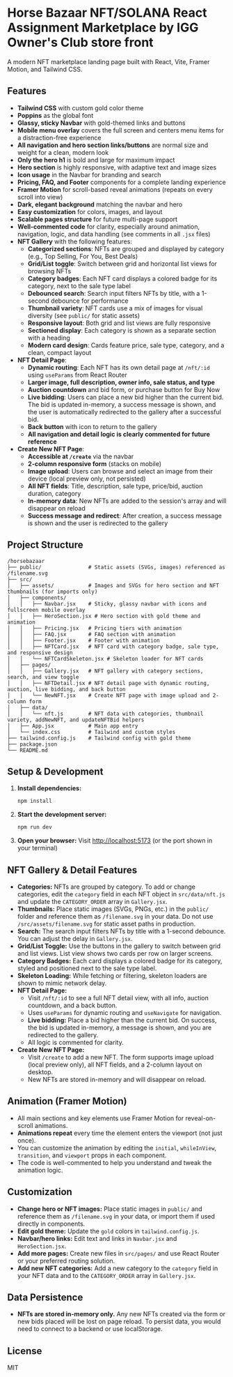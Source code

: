 # Horse Bazaar NFT/SOLANA React Assignment Marketplace by IGG Owner's Club store front

A modern NFT marketplace landing page built with React, Vite, Framer Motion, and Tailwind CSS.

## Features

- **Tailwind CSS** with custom gold color theme
- **Poppins** as the global font
- **Glassy, sticky Navbar** with gold-themed links and buttons
- **Mobile menu overlay** covers the full screen and centers menu items for a distraction-free experience
- **All navigation and hero section links/buttons** are normal size and weight for a clean, modern look
- **Only the hero h1** is bold and large for maximum impact
- **Hero section** is highly responsive, with adaptive text and image sizes
- **Icon usage** in the Navbar for branding and search
- **Pricing, FAQ, and Footer** components for a complete landing experience
- **Framer Motion** for scroll-based reveal animations (repeats on every scroll into view)
- **Dark, elegant background** matching the navbar and hero
- **Easy customization** for colors, images, and layout
- **Scalable pages structure** for future multi-page support
- **Well-commented code** for clarity, especially around animation, navigation, logic, and data handling (see comments in all `.jsx` files)
- **NFT Gallery** with the following features:
  - **Categorized sections**: NFTs are grouped and displayed by category (e.g., Top Selling, For You, Best Deals)
  - **Grid/List toggle**: Switch between grid and horizontal list views for browsing NFTs
  - **Category badges**: Each NFT card displays a colored badge for its category, next to the sale type label
  - **Debounced search**: Search input filters NFTs by title, with a 1-second debounce for performance
  - **Thumbnail variety**: NFT cards use a mix of images for visual diversity (see `public/` for static assets)
  - **Responsive layout**: Both grid and list views are fully responsive
  - **Sectioned display**: Each category is shown as a separate section with a heading
  - **Modern card design**: Cards feature price, sale type, category, and a clean, compact layout
- **NFT Detail Page**:
  - **Dynamic routing**: Each NFT has its own detail page at `/nft/:id` using `useParams` from React Router
  - **Larger image, full description, owner info, sale status, and type**
  - **Auction countdown** and bid form, or purchase button for Buy Now
  - **Live bidding**: Users can place a new bid higher than the current bid. The bid is updated in-memory, a success message is shown, and the user is automatically redirected to the gallery after a successful bid.
  - **Back button** with icon to return to the gallery
  - **All navigation and detail logic is clearly commented for future reference**
- **Create New NFT Page**:
  - **Accessible at `/create`** via the navbar
  - **2-column responsive form** (stacks on mobile)
  - **Image upload**: Users can browse and select an image from their device (local preview only, not persisted)
  - **All NFT fields**: Title, description, sale type, price/bid, auction duration, category
  - **In-memory data**: New NFTs are added to the session's array and will disappear on reload
  - **Success message and redirect**: After creation, a success message is shown and the user is redirected to the gallery

## Project Structure

```
/horsebazaar
├── public/               # Static assets (SVGs, images) referenced as /filename.svg
├── src/
│   ├── assets/           # Images and SVGs for hero section and NFT thumbnails (for imports only)
│   ├── components/
│   │   ├── Navbar.jsx    # Sticky, glassy navbar with icons and fullscreen mobile overlay
│   │   ├── HeroSection.jsx # Hero section with gold theme and animation
│   │   ├── Pricing.jsx   # Pricing tiers with animation
│   │   ├── FAQ.jsx       # FAQ section with animation
│   │   ├── Footer.jsx    # Footer with animation
│   │   ├── NFTCard.jsx   # NFT card with category badge, sale type, and responsive design
│   │   └── NFTCardSkeleton.jsx # Skeleton loader for NFT cards
│   ├── pages/
│   │   ├── Gallery.jsx   # NFT gallery with category sections, search, and view toggle
│   │   ├── NFTDetail.jsx # NFT detail page with dynamic routing, auction, live bidding, and back button
│   │   └── NewNFT.jsx    # Create NFT page with image upload and 2-column form
│   ├── data/
│   │   └── nft.js        # NFT data with categories, thumbnail variety, addNewNFT, and updateNFTBid helpers
│   ├── App.jsx           # Main app entry
│   └── index.css         # Tailwind and custom styles
├── tailwind.config.js    # Tailwind config with gold theme
├── package.json
└── README.md
```

## Setup & Development

1. **Install dependencies:**
   ```sh
   npm install
   ```
2. **Start the development server:**
   ```sh
   npm run dev
   ```
3. **Open your browser:**
   Visit [http://localhost:5173](http://localhost:5173) (or the port shown in your terminal)

## NFT Gallery & Detail Features

- **Categories:** NFTs are grouped by category. To add or change categories, edit the `category` field in each NFT object in `src/data/nft.js` and update the `CATEGORY_ORDER` array in `Gallery.jsx`.
- **Thumbnails:** Place static images (SVGs, PNGs, etc.) in the `public/` folder and reference them as `/filename.svg` in your data. Do not use `/src/assets/filename.svg` for static asset paths in production.
- **Search:** The search input filters NFTs by title with a 1-second debounce. You can adjust the delay in `Gallery.jsx`.
- **Grid/List Toggle:** Use the buttons in the gallery to switch between grid and list views. List view shows two cards per row on larger screens.
- **Category Badges:** Each card displays a colored badge for its category, styled and positioned next to the sale type label.
- **Skeleton Loading:** While fetching or filtering, skeleton loaders are shown to mimic network delay.
- **NFT Detail Page:**
  - Visit `/nft/:id` to see a full NFT detail view, with all info, auction countdown, and a back button.
  - Uses `useParams` for dynamic routing and `useNavigate` for navigation.
  - **Live bidding:** Place a bid higher than the current bid. On success, the bid is updated in-memory, a message is shown, and you are redirected to the gallery.
  - All logic is commented for clarity.
- **Create New NFT Page:**
  - Visit `/create` to add a new NFT. The form supports image upload (local preview only), all NFT fields, and a 2-column layout on desktop.
  - New NFTs are stored in-memory and will disappear on reload.

## Animation (Framer Motion)

- All main sections and key elements use Framer Motion for reveal-on-scroll animations.
- **Animations repeat** every time the element enters the viewport (not just once).
- You can customize the animation by editing the `initial`, `whileInView`, `transition`, and `viewport` props in each component.
- The code is well-commented to help you understand and tweak the animation logic.

## Customization

- **Change hero or NFT images:** Place static images in `public/` and reference them as `/filename.svg` in your data, or import them if used directly in components.
- **Edit gold theme:** Update the `gold` colors in `tailwind.config.js`.
- **Navbar/hero links:** Edit text and links in `Navbar.jsx` and `HeroSection.jsx`.
- **Add more pages:** Create new files in `src/pages/` and use React Router or your preferred routing solution.
- **Add new NFT categories:** Add a new category to the `category` field in your NFT data and to the `CATEGORY_ORDER` array in `Gallery.jsx`.

## Data Persistence

- **NFTs are stored in-memory only.** Any new NFTs created via the form or new bids placed will be lost on page reload. To persist data, you would need to connect to a backend or use localStorage.

## License

MIT
